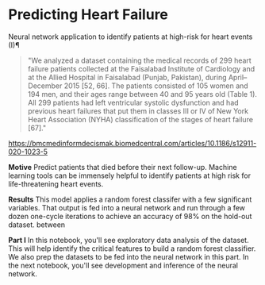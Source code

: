 # Predicting Heart Failure

Neural network application to identify patients at high-risk for heart events (I)¶

> "We analyzed a dataset containing the medical records of 299 heart failure patients collected at the Faisalabad Institute of Cardiology and at the Allied Hospital in Faisalabad (Punjab, Pakistan), during April–December 2015 [52, 66]. The patients consisted of 105 women and 194 men, and their ages range between 40 and 95 years old (Table 1). All 299 patients had left ventricular systolic dysfunction and had previous heart failures that put them in classes III or IV of New York Heart Association (NYHA) classification of the stages of heart failure [67]."

https://bmcmedinformdecismak.biomedcentral.com/articles/10.1186/s12911-020-1023-5

**Motive** Predict patients that died before their next follow-up. Machine learning tools can be immensely helpful to identify patients at high risk for life-threatening heart events.

**Results** This model applies a random forest classifer with a few significant variables. That output is fed into a neural network and run through a few dozen one-cycle iterations to achieve an accuracy of 98% on the hold-out dataset. between

**Part I** In this notebook, you'll see exploratory data analysis of the dataset. This will help identify the critical features to build a random forest classifier. We also prep the datasets to be fed into the neural network in this part. In the next notebook, you'll see development and inference of the neural network.
